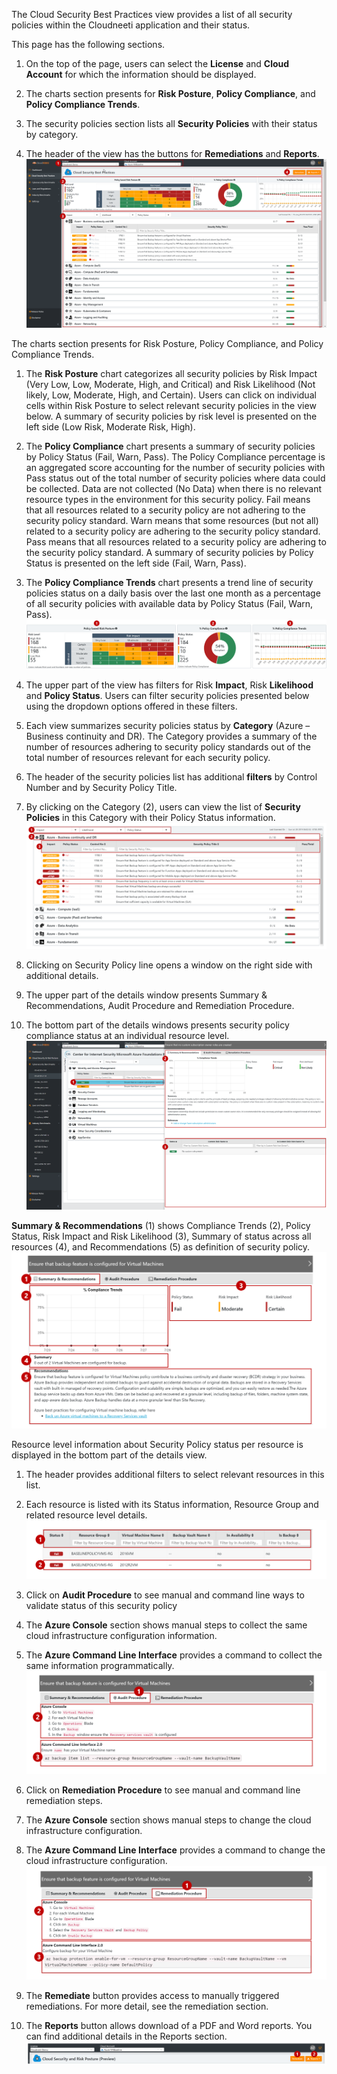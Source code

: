 The Cloud Security Best Practices view provides a list of all security policies
within the Cloudneeti application and their status.

This page has the following sections.

1.  On the top of the page, users can select the **License** and **Cloud
    Account** for which the information should be displayed.

2.  The charts section presents for **Risk Posture**, **Policy Compliance**, and
    **Policy Compliance Trends**.

3.  The security policies section lists all **Security Policies** with their
    status by category.

4.  The header of the view has the buttons for **Remediations** and **Reports**.
	![CSRP_Security_Policies](.././images/userGuide/CSRP_Security_Policies.png#thumbnail)

The charts section presents for Risk Posture, Policy Compliance, and Policy
Compliance Trends.

1.  The **Risk Posture** chart categorizes all security policies by Risk Impact
    (Very Low, Low, Moderate, High, and Critical) and Risk Likelihood (Not
    likely, Low, Moderate, High, and Certain). Users can click on individual
    cells within Risk Posture to select relevant security policies in the view
    below. A summary of security policies by risk level is presented on the left
    side (Low Risk, Moderate Risk, High).

2.  The **Policy Compliance** chart presents a summary of security policies by
    Policy Status (Fail, Warn, Pass). The Policy Compliance percentage is an
    aggregated score accounting for the number of security policies with Pass
    status out of the total number of security policies where data could be
    collected. Data are not collected (No Data) when there is no relevant
    resource types in the environment for this security policy. Fail means that
    all resources related to a security policy are not adhering to the security
    policy standard. Warn means that some resources (but not all) related to a
    security policy are adhering to the security policy standard. Pass means
    that all resources related to a security policy are adhering to the security
    policy standard. A summary of security policies by Policy Status is
    presented on the left side (Fail, Warn, Pass).

3.  The **Policy Compliance Trends** chart presents a trend line of security
    policies status on a daily basis over the last one month as a percentage of
    all security policies with available data by Policy Status (Fail, Warn,
    Pass).
	![Policy Trade and Compliance](.././images/userGuide/Policy_Trade.png#thumbnail)

1.  The upper part of the view has filters for Risk **Impact**, Risk
    **Likelihood** and **Policy Status**. Users can filter security policies
    presented below using the dropdown options offered in these filters.

2.  Each view summarizes security policies status by **Category** (Azure –
    Business continuity and DR). The Category provides a summary of the number
    of resources adhering to security policy standards out of the total number
    of resources relevant for each security policy.

3.  The header of the security policies list has additional **filters** by
    Control Number and by Security Policy Title.

4.  By clicking on the Category (2), users can view the list of **Security
    Policies** in this Category with their Policy Status information.
	![Policy_Details](.././images/userGuide/Policy_Details.png#thumbnail)

1.  Clicking on Security Policy line opens a window on the right side with
    additional details.

2.  The upper part of the details window presents Summary & Recommendations,
    Audit Procedure and Remediation Procedure.

3.  The bottom part of the details windows presents security policy compliance
    status at an individual resource level.
	![Summary and Remediation](.././images/userGuide/Summary_Remediation.png#thumbnail)

**Summary & Recommendations** (1) shows Compliance Trends (2), Policy Status,
Risk Impact and Risk Likelihood (3), Summary of status across all resources (4),
and Recommendations (5) as definition of security policy.
	![Summary and Recommendation](.././images/userGuide/Summary_Recommendation_Details.png#thumbnail)

Resource level information about Security Policy status per resource is
displayed in the bottom part of the details view.

1.  The header provides additional filters to select relevant resources in this
    list.

2.  Each resource is listed with its Status information, Resource Group and
    related resource level details.
	![Resource_level_Information](.././images/userGuide/Resource_Level_Information.png#thumbnail)

1.  Click on **Audit Procedure** to see manual and command line ways to validate
    status of this security policy

2.  The **Azure Console** section shows manual steps to collect the same cloud
    infrastructure configuration information.

3.  The **Azure Command Line Interface** provides a command to collect the same
    information programmatically.
	![Audit Procedure](.././images/userGuide/Audit_Procedure.png#thumbnail)

1.  Click on **Remediation Procedure** to see manual and command line
    remediation steps.

2.  The **Azure Console** section shows manual steps to change the cloud
    infrastructure configuration.

3.  The **Azure Command Line Interface** provides a command to change the cloud
    infrastructure configuration.
	![Remediation Procedure](.././images/userGuide/Remediation_Procedure.png#thumbnail)

1.  The **Remediate** button provides access to manually triggered remediations.
    For more detail, see the remediation section.

2.  The **Reports** button allows download of a PDF and Word reports. You can
    find additional details in the Reports section.
	![Remediate and Reports Button](.././images/userGuide/Remediate_Reports_Button.png#thumbnail)